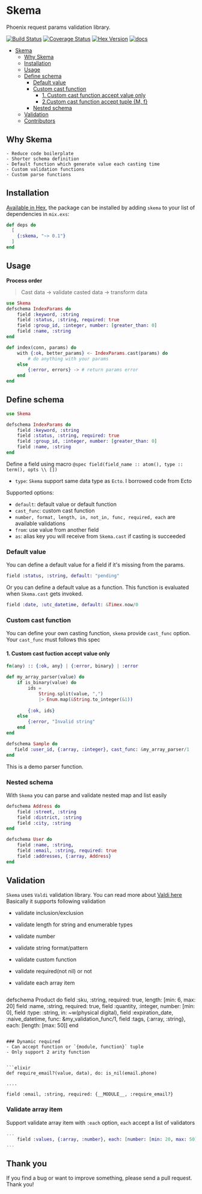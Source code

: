 # Skema

Phoenix request params validation library.

[![Build Status](https://github.com/bluzky/skema/workflows/Elixir%20CI/badge.svg)](https://github.com/bluzky/skema/actions) [![Coverage Status](https://coveralls.io/repos/github/bluzky/skema/badge.svg?branch=master)](https://coveralls.io/github/bluzky/skema?branch=master) [![Hex Version](https://img.shields.io/hexpm/v/skema.svg)](https://hex.pm/packages/skema) [![docs](https://img.shields.io/badge/docs-hexpm-blue.svg)](https://hexdocs.pm/skema/)



- [Skema](#skema)
    - [Why Skema](#why-skema)
    - [Installation](#installation)
    - [Usage](#usage)
    - [Define schema](#define-schema)
        - [Default value](#default-value)
        - [Custom cast function](#custom-cast-function)
            - [1. Custom cast function accept value only](#1-custom-cast-fuction-accept-value-only)
            - [2.Custom cast function accept tuple {M, f}](#3custom-cast-function-accept-tuple-m-f)
        - [Nested schema](#nested-schema)
    - [Validation](#validation)
    - [Contributors](#contributors)


## Why Skema
    - Reduce code boilerplate 
    - Shorter schema definition
    - Default function which generate value each casting time
    - Custom validation functions
    - Custom parse functions
    
## Installation

[Available in Hex](https://hex.pm/skema), the package can be installed
by adding `skema` to your list of dependencies in `mix.exs`:

```elixir
def deps do
  [
    {:skema, "~> 0.1"}
  ]
end
```

## Usage

**Process order**
> Cast data -> validate casted data -> transform data

```elixir
use Skema
defschema IndexParams do
    field :keyword, :string
    field :status, :string, required: true
    field :group_id, :integer, number: [greater_than: 0]
    field :name, :string
end

def index(conn, params) do
    with {:ok, better_params} <- IndexParams.cast(params) do
        # do anything with your params
    else
        {:error, errors} -> # return params error
    end
end
```


## Define schema

```elixir
use Skema

defschema IndexParams do
    field :keyword, :string
    field :status, :string, required: true
    field :group_id, :integer, number: [greater_than: 0]
    field :name, :string
end
```

Define a field using macro `@spec field(field_name :: atom(), type :: term(), opts \\ [])`

- `type`: `Skema` support same data type as `Ecto`. I borrowed code from Ecto

Supported options:

- `default`: default value or default function
- `cast_func`: custom cast function
- `number, format, length, in, not_in, func, required, each` are available validations
- `from`: use value from another field
- `as`: alias key you will receive from `Skema.cast` if casting is succeeded


### Default value
You can define a default value for a field if it's missing from the params.

```elixir
field :status, :string, default: "pending"
```

Or you can define a default value as a function. This function is evaluated when `Skema.cast` gets invoked.

```elixir
field :date, :utc_datetime, default: &Timex.now/0
```

### Custom cast function
You can define your own casting function, `skema` provide `cast_func` option.
Your `cast_func` must follows this spec 

#### 1. Custom cast fuction accept value only

```elixir
fn(any) :: {:ok, any} | {:error, binary} | :error
```

```elixir
def my_array_parser(value) do
    if is_binary(value) do
        ids = 
            String.split(value, ",")
            |> Enum.map(&String.to_integer(&1))
        
        {:ok, ids}
    else
        {:error, "Invalid string"
    end
end

defschema Sample do
   field :user_id, {:array, :integer}, cast_func: &my_array_parser/1
end

```
This is a demo parser function.


### Nested schema
With `Skema` you can parse and validate nested map and list easily

```elixir
defschema Address do
    field :street, :string
    field :district, :string
    field :city, :string
end

defschema User do
    field :name, :string,
    field :email, :string, required: true
    field :addresses, {:array, Address}
end
```


## Validation

`Skema` uses `Valdi` validation library. You can read more about [Valdi here](https://github.com/bluzky/valdi)
Basically it supports following validation

- validate inclusion/exclusion
- validate length for string and enumerable types
- validate number
- validate string format/pattern
- validate custom function
- validate required(not nil) or not
- validate each array item



  ```elixir
defschema Product do
    field :sku, :string, required: true, length: [min: 6, max: 20]
    field :name, :string, required: true,
    field :quantity, :integer, number: [min: 0],
    field :type: :string, in: ~w(physical digital),
    field :expiration_date, :naive_datetime, func: &my_validation_func/1,
    field :tags, {:array, :string}, each: [length: [max: 50]]
end
  ```

### Dynamic required
- Can accept function or `{module, function}` tuple
- Only support 2 arity function


```elixir
def require_email?(value, data), do: is_nil(email.phone)

....

field :email, :string, required: {__MODULE__, :require_email?}
```

### Validate array item
Support validate array item with `:each` option, `each` accept a list of validators

```elixir
...
    field :values, {:array, :number}, each: [number: [min: 20, max: 50]]
...
```

## Thank you
If you find a bug or want to improve something, please send a pull request. Thank you!
